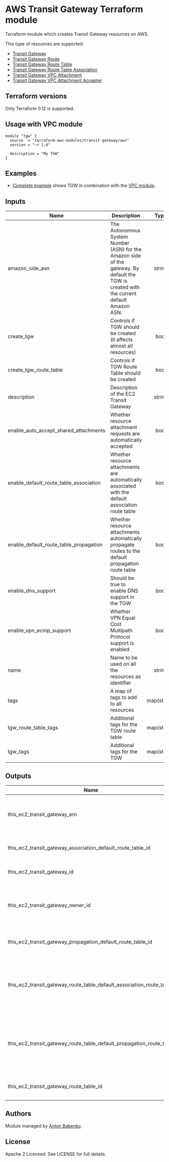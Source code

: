 # AWS Transit Gateway Terraform module

Terraform module which creates Transit Gateway resources on AWS.

This type of resources are supported:

* [Transit Gateway](https://www.terraform.io/docs/providers/aws/r/ec2_transit_gateway.html)
* [Transit Gateway Route](https://www.terraform.io/docs/providers/aws/r/ec2_transit_gateway_route.html)
* [Transit Gateway Route Table](https://www.terraform.io/docs/providers/aws/r/ec2_transit_gateway_route_table.html)
* [Transit Gateway Route Table Association](https://www.terraform.io/docs/providers/aws/r/ec2_transit_gateway_route_table_association.html)
* [Transit Gateway VPC Attachment](https://www.terraform.io/docs/providers/aws/r/ec2_transit_gateway_vpc_attachment.html)
* [Transit Gateway VPC Attachment Accepter](https://www.terraform.io/docs/providers/aws/r/ec2_transit_gateway_vpc_attachment_accepter.html)

## Terraform versions

Only Terraform 0.12 is supported.

## Usage with VPC module

```hcl
module "tgw" {
  source  = "terraform-aws-modules/transit-gateway/aws"
  version = "~> 1.0"
  
  description = "My TGW"
}
```

## Examples

* [Complete example](https://github.com/terraform-aws-modules/terraform-aws-transit-gateway/tree/master/examples/complete) shows TGW in combination with the [VPC module](https://github.com/terraform-aws-modules/terraform-aws-vpc).

<!-- BEGINNING OF PRE-COMMIT-TERRAFORM DOCS HOOK -->
## Inputs

| Name | Description | Type | Default | Required |
|------|-------------|:----:|:-----:|:-----:|
| amazon\_side\_asn | The Autonomous System Number \(ASN\) for the Amazon side of the gateway. By default the TGW is created with the current default Amazon ASN. | string | `"64512"` | no |
| create\_tgw | Controls if TGW should be created \(it affects almost all resources\) | bool | `"true"` | no |
| create\_tgw\_route\_table | Controls if TGW Route Table should be created | bool | `"true"` | no |
| description | Description of the EC2 Transit Gateway | string | `"null"` | no |
| enable\_auto\_accept\_shared\_attachments | Whether resource attachment requests are automatically accepted | bool | `"false"` | no |
| enable\_default\_route\_table\_association | Whether resource attachments are automatically associated with the default association route table | bool | `"true"` | no |
| enable\_default\_route\_table\_propagation | Whether resource attachments automatically propagate routes to the default propagation route table | bool | `"true"` | no |
| enable\_dns\_support | Should be true to enable DNS support in the TGW | bool | `"true"` | no |
| enable\_vpn\_ecmp\_support | Whether VPN Equal Cost Multipath Protocol support is enabled | bool | `"true"` | no |
| name | Name to be used on all the resources as identifier | string | `""` | no |
| tags | A map of tags to add to all resources | map(string) | `{}` | no |
| tgw\_route\_table\_tags | Additional tags for the TGW route table | map(string) | `{}` | no |
| tgw\_tags | Additional tags for the TGW | map(string) | `{}` | no |

## Outputs

| Name | Description |
|------|-------------|
| this\_ec2\_transit\_gateway\_arn | EC2 Transit Gateway Amazon Resource Name \(ARN\) |
| this\_ec2\_transit\_gateway\_association\_default\_route\_table\_id | Identifier of the default association route table |
| this\_ec2\_transit\_gateway\_id | EC2 Transit Gateway identifier |
| this\_ec2\_transit\_gateway\_owner\_id | Identifier of the AWS account that owns the EC2 Transit Gateway |
| this\_ec2\_transit\_gateway\_propagation\_default\_route\_table\_id | Identifier of the default propagation route table |
| this\_ec2\_transit\_gateway\_route\_table\_default\_association\_route\_table | Boolean whether this is the default association route table for the EC2 Transit Gateway |
| this\_ec2\_transit\_gateway\_route\_table\_default\_propagation\_route\_table | Boolean whether this is the default propagation route table for the EC2 Transit Gateway |
| this\_ec2\_transit\_gateway\_route\_table\_id | EC2 Transit Gateway Route Table identifier |

<!-- END OF PRE-COMMIT-TERRAFORM DOCS HOOK -->

## Authors

Module managed by [Anton Babenko](https://github.com/antonbabenko).

## License

Apache 2 Licensed. See LICENSE for full details.
